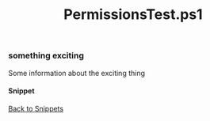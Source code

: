 ﻿---
layout: post
title: PermissionsTest.ps1
---

### something exciting

Some information about the exciting thing

#### Snippet

<script async src="https://gist-it.appspot.com/github.com/BanterBoy/scripts-blog/blob/master/PowerShell/snippets/PermissionsTest.ps1"></script>

<a href="/menu/_pages/snippets.html">Back to Snippets</a>
